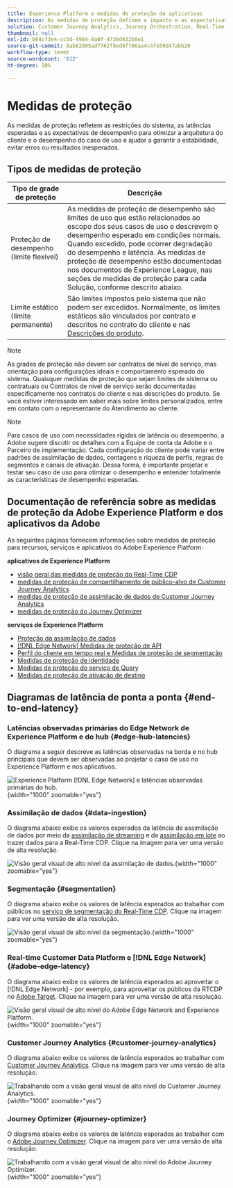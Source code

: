 ```yaml
---
title: Experience Platform e medidas de proteção de aplicativos
description: As medidas de proteção definem o impacto e as expectativas de desempenho dos componentes e serviços na Adobe Experience Platform e em Aplicativos da Adobe
solution: Customer Journey Analytics, Journey Orchestration, Real-Time Customer Data Platform
thumbnail: null
exl-id: b64cf3e4-cc5d-4984-8a0f-4736d432b8e1
source-git-commit: 8ab82995ad7762f8ed6f706aa4c4fe59d47abb20
workflow-type: tm+mt
source-wordcount: '612'
ht-degree: 10%

---
```



# Medidas de proteção

As medidas de proteção refletem as restrições do sistema, as latências esperadas e as expectativas de desempenho para otimizar a arquitetura do cliente e o desempenho do caso de uso e ajudar a garantir a estabilidade, evitar erros ou resultados inesperados.

## Tipos de medidas de proteção

| Tipo de grade de proteção | Descrição |
|---|---|
| Proteção de desempenho (limite flexível) | As medidas de proteção de desempenho são limites de uso que estão relacionados ao escopo dos seus casos de uso e descrevem o desempenho esperado em condições normais. Quando excedido, pode ocorrer degradação do desempenho e latência. As medidas de proteção de desempenho estão documentadas nos documentos de Experience League, nas seções de medidas de proteção para cada Solução, conforme descrito abaixo. |
| Limite estático (limite permanente) | São limites impostos pelo sistema que não podem ser excedidos. Normalmente, os limites estáticos são vinculados por contrato e descritos no contrato do cliente e nas [Descrições do produto](https://helpx.adobe.com/legal/product-descriptions.html). |

>[!NOTE]
>
> As grades de proteção não devem ser contratos de nível de serviço, mas orientação para configurações ideais e comportamento esperado do sistema. Quaisquer medidas de proteção que sejam limites de sistema ou contratuais ou Contratos de nível de serviço serão documentadas especificamente nos contratos do cliente e nas descrições do produto. Se você estiver interessado em saber mais sobre limites personalizados, entre em contato com o representante do Atendimento ao cliente.

>[!NOTE]
>
> Para casos de uso com necessidades rígidas de latência ou desempenho, a Adobe sugere discutir os detalhes com a Equipe de conta da Adobe e o Parceiro de implementação. Cada configuração do cliente pode variar entre padrões de assimilação de dados, contagens e riqueza de perfis, regras de segmentos e canais de ativação. Dessa forma, é importante projetar e testar seu caso de uso para otimizar o desempenho e entender totalmente as características de desempenho esperadas.

## Documentação de referência sobre as medidas de proteção da Adobe Experience Platform e dos aplicativos da Adobe

As seguintes páginas fornecem informações sobre medidas de proteção para recursos, serviços e aplicativos do Adobe Experience Platform:

**aplicativos de Experience Platform**

* [visão geral das medidas de proteção do Real-Time CDP](https://experienceleague.adobe.com/docs/experience-platform/rtcdp/guardrails/overview.html)
* [medidas de proteção de compartilhamento de público-alvo de Customer Journey Analytics](https://experienceleague.adobe.com/docs/analytics-platform/using/cja-components/audiences/publish.html#latency)
* [medidas de proteção de assimilação de dados de Customer Journey Analytics](https://experienceleague.adobe.com/docs/experience-platform/sources/connectors/adobe-applications/analytics.html#what-is-the-expected-latency-for-analytics-data-on-platform%3F)
* [medidas de proteção do Journey Optimizer](https://experienceleague.adobe.com/docs/journey-optimizer/using/get-started/guardrails.html)

**serviços de Experience Platform**

* [Proteção da assimilação de dados](https://experienceleague.adobe.com/docs/experience-platform/ingestion/guardrails.html)
* [[!DNL Edge Network] Medidas de proteção de API](https://experienceleague.adobe.com/docs/experience-platform/edge-network-server-api/guardrails.html)
* [Perfil do cliente em tempo real e Medidas de proteção de segmentação](https://experienceleague.adobe.com/docs/experience-platform/profile/guardrails.html?lang=pt-BR)
* [Medidas de proteção de identidade](https://experienceleague.adobe.com/docs/experience-platform/identity/guardrails.html?lang=pt-BR)
* [Medidas de proteção do serviço de Query](https://experienceleague.adobe.com/docs/experience-platform/query/guardrails.html?lang=pt-BR)
* [Medidas de proteção de ativação de destino](https://experienceleague.adobe.com/docs/experience-platform/destinations/guardrails.html?lang=pt-BR)

## Diagramas de latência de ponta a ponta {#end-to-end-latency}

### Latências observadas primárias do Edge Network de Experience Platform e do hub {#edge-hub-latencies}

O diagrama a seguir descreve as latências observadas na borda e no hub principais que devem ser observadas ao projetar o caso de uso no Experience Platform e nos aplicativos.

![Experience Platform [!DNL Edge Network] e latências observadas primárias do hub.](/help/blueprints/experience-platform/deployment/assets/aep_edge_hub_latency_v1.svg "Edge Network de Experience Platform e latências observadas primárias de hub"){width="1000" zoomable="yes"}

### Assimilação de dados {#data-ingestion}

O diagrama abaixo exibe os valores esperados da latência de assimilação de dados por meio da [assimilação de streaming](https://experienceleague.adobe.com/docs/experience-platform/ingestion/streaming/overview.html) e da [assimilação em lote](https://experienceleague.adobe.com/docs/experience-platform/ingestion/batch/getting-started.html?lang=pt-BR) ao trazer dados para a Real-Time CDP. Clique na imagem para ver uma versão de alta resolução.

![Visão geral visual de alto nível da assimilação de dados.](/help/blueprints/experience-platform/deployment/assets/aep_data_flow_guardrails.svg "Visão geral visual de alto nível da assimilação de dados e valores de latência"){width="1000" zoomable="yes"}

### Segmentação {#segmentation}

O diagrama abaixo exibe os valores de latência esperados ao trabalhar com públicos no [serviço de segmentação do Real-Time CDP](https://experienceleague.adobe.com/docs/experience-platform/segmentation/home.html?lang=pt-BR). Clique na imagem para ver uma versão de alta resolução.

![Visão geral visual de alto nível da segmentação.](/help/blueprints/experience-platform/deployment/assets/segmentation_guardrails.svg "Visão geral visual de alto nível da segmentação e valores de latência"){width="1000" zoomable="yes"}

### Real-time Customer Data Platform e [!DNL Edge Network] {#adobe-edge-latency}

O diagrama abaixo exibe os valores de latência esperados ao aproveitar o [!DNL Edge Network] - por exemplo, para aproveitar os públicos da RTCDP no [Adobe Target](https://experienceleague.adobe.com/docs/experience-platform/destinations/catalog/personalization/adobe-target-connection.html?lang=pt-BR). Clique na imagem para ver uma versão de alta resolução.

![Visão geral visual de alto nível do Adobe Edge Network and Experience Platform.](/help/blueprints/experience-platform/deployment/assets/RTCDP_Edge_guardrails.svg "Exportar audiências para visão geral visual de alto nível e latência do Adobe Target"){width="1000" zoomable="yes"}

### Customer Journey Analytics    {#customer-journey-analytics}

O diagrama abaixo exibe os valores de latência esperados ao trabalhar com [Customer Journey Analytics](https://experienceleague.adobe.com/docs/analytics-platform/using/cja-overview/cja-overview.html?lang=en). Clique na imagem para ver uma versão de alta resolução.

![Trabalhando com a visão geral visual de alto nível do Customer Journey Analytics.](/help/blueprints/experience-platform/deployment/assets/CJA_guardrails.svg "Trabalhando com valores de latência e visão geral visual de alto nível do Customer Journey Analytics"){width="1000" zoomable="yes"}

### Journey Optimizer   {#journey-optimizer}

O diagrama abaixo exibe os valores de latência esperados ao trabalhar com o [Adobe Journey Optimizer](https://experienceleague.adobe.com/docs/journey-optimizer/using/get-started/get-started.html?lang=en). Clique na imagem para ver uma versão de alta resolução.

![Trabalhando com a visão geral visual de alto nível do Adobe Journey Optimizer.](/help/blueprints/experience-platform/deployment/assets/AJO_guardrails.svg "Trabalhando com valores de latência e visão geral visual de alto nível do Adobe Journey Optimizer"){width="1000" zoomable="yes"}